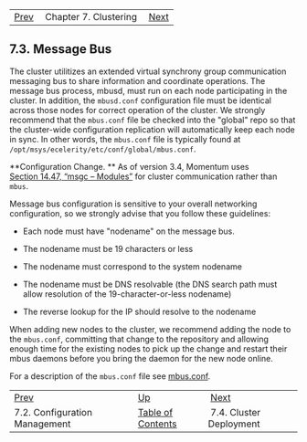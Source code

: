 |     |     |     |
| --- | --- | --- |
| [Prev](cluster.config.management)  | Chapter 7. Clustering |  [Next](cluster.config.deployment.php) |

## 7.3. Message Bus

The cluster utilitizes an extended virtual synchrony group communication messaging bus to share information and coordinate operations. The message bus process, mbusd, must run on each node participating in the cluster. In addition, the `mbusd.conf` configuration file must be identical across those nodes for correct operation of the cluster. We strongly recommend that the `mbus.conf` file be checked into the "global" repo so that the cluster-wide configuration replication will automatically keep each node in sync. In other words, the `mbus.conf` file is typically found at `/opt/msys/ecelerity/etc/conf/global/mbus.conf`.

**Configuration Change. ** As of version 3.4, Momentum uses [Section 14.47, “msgc – Modules”](modules.msgc "14.47. msgc – Modules") for cluster communication rather than `mbus`.

Message bus configuration is sensitive to your overall networking configuration, so we strongly advise that you follow these guidelines:

*   Each node must have "nodename" on the message bus.

*   The nodename must be 19 characters or less

*   The nodename must correspond to the system nodename

*   The nodename must be DNS resolvable (the DNS search path must allow resolution of the 19-character-or-less nodename)

*   The reverse lookup for the IP should resolve to the nodename

When adding new nodes to the cluster, we recommend adding the node to the `mbus.conf`, committing that change to the repository and allowing enough time for the existing nodes to pick up the change and restart their mbus daemons before you bring the daemon for the new node online.

For a description of the `mbus.conf` file see [mbus.conf](mbus.conf "mbus.conf").

|     |     |     |
| --- | --- | --- |
| [Prev](cluster.config.management)  | [Up](cluster.php) |  [Next](cluster.config.deployment.php) |
| 7.2. Configuration Management  | [Table of Contents](index) |  7.4. Cluster Deployment |
